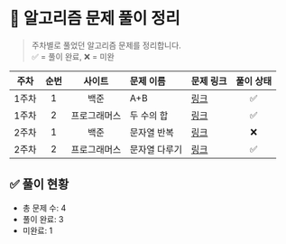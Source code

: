 # 📘 알고리즘 문제 풀이 정리

> 주차별로 풀었던 알고리즘 문제를 정리합니다.  
> ✅ = 풀이 완료, ❌ = 미완

| 주차 | 순번 | 사이트 | 문제 이름 | 문제 링크 | 풀이 상태 |
|:----:|:----:|:------:|:----------|:-----------|:----------:|
| 1주차 | 1 | 백준 | A+B | [링크](https://www.acmicpc.net/problem/1000) | ✅ |
| 1주차 | 2 | 프로그래머스 | 두 수의 합 | [링크](https://school.programmers.co.kr/learn/courses/30/lessons/120802) | ✅ |
| 2주차 | 1 | 백준 | 문자열 반복 | [링크](https://www.acmicpc.net/problem/2675) | ❌ |
| 2주차 | 2 | 프로그래머스 | 문자열 다루기 | [링크](https://school.programmers.co.kr/learn/courses/30/lessons/12918) | ✅ |

## ✅ 풀이 현황

- 총 문제 수: 4
- 풀이 완료: 3
- 미완료: 1
